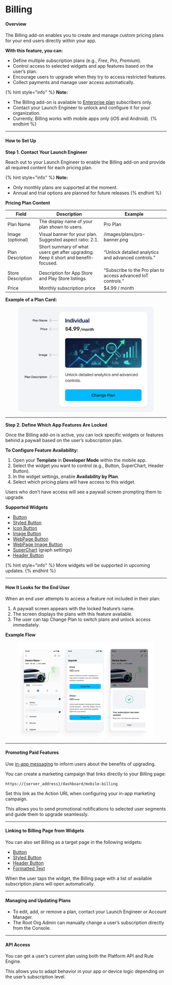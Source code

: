 # Billing

#### Overview

The Billing add-on enables you to create and manage custom pricing plans for your end users directly within your app.

**With this feature, you can:**

* Define multiple subscription plans (e.g., _Free_, _Pro_, _Premium_).
* Control access to selected widgets and app features based on the user’s plan.
* Encourage users to upgrade when they try to access restricted features.
* Collect payments and manage user access automatically.

{% hint style="info" %}
**Note:**

* The Billing add-on is available to [Enterprise plan](https://www.blynk.io/enterprise/blynk-enterprise-overview) subscribers only.
* Contact your Launch Engineer to unlock and configure it for your organization.
* Currently, Billing works with mobile apps only (iOS and Android).
{% endhint %}

***

#### How to Set Up

**Step 1. Contact Your Launch Engineer**

Reach out to your Launch Engineer to enable the Billing add-on and provide all required content for each pricing plan.

{% hint style="info" %}
**Note:**

* Only monthly plans are supported at the moment.
* Annual and trial options are planned for future releases
{% endhint %}

**Pricing Plan Content**

| Field             | Description                                                                         | Example                                                      |
| ----------------- | ----------------------------------------------------------------------------------- | ------------------------------------------------------------ |
| Plan Name         | The display name of your plan shown to users.                                       | Pro Plan                                                     |
| Image (optional)  | Visual banner for your plan. Suggested aspect ratio: 2:1.                           | /images/plans/pro-banner.png                                 |
| Plan Description  | Short summary of what users get after upgrading. Keep it short and benefit-focused. | “Unlock detailed analytics and advanced controls.”           |
| Store Description | Description for App Store and Play Store listings.                                  | “Subscribe to the Pro plan to access advanced IoT controls.” |
| Price             | Monthly subscription price                                                          | $4.99 / month                                                |

**Example of a Plan Card:**

<figure><img src="../.gitbook/assets/plan-card-example.png" alt=""><figcaption></figcaption></figure>

***

**Step 2. Define Which App Features Are Locked**

Once the Billing add-on is active, you can lock specific widgets or features behind a paywall based on the user’s subscription plan.

**To Configure Feature Availability:**

1. Open your **Template** in **Developer Mode** within the mobile app.
2. Select the widget you want to control (e.g., Button, SuperChart, Header Button).
3. In the widget settings, enable **Availability by Plan**.
4. Select which pricing plans will have access to this widget.

Users who don’t have access will see a paywall screen prompting them to upgrade.

**Supported Widgets**

* [Button](https://docs.blynk.io/en/blynk.apps/widgets-controllers/button)
* [Styled Button](https://docs.blynk.io/en/blynk.apps/widgets-controllers/styled-button)
* [Icon Button](https://docs.blynk.io/en/blynk.apps/widgets-controllers/icon-button)
* [Image Button](https://docs.blynk.io/en/blynk.apps/widgets-controllers/image-button)
* [WebPage Button](https://docs.blynk.io/en/blynk.apps/widgets-other/webpage-button)
* [WebPage Image Button](https://docs.blynk.io/en/blynk.apps/widgets-other/webpage-image-button)
* [SuperChart](https://docs.blynk.io/en/blynk.apps/widgets-displays/superchart) (graph settings)
* [Header Button](https://docs.blynk.io/en/blynk.apps/device-header-constructor/header-buttons)

{% hint style="info" %}
More widgets will be supported in upcoming updates.
{% endhint %}

***

#### How It Looks for the End User

When an end user attempts to access a feature not included in their plan:

1. A paywall screen appears with the locked feature’s name.
2. The screen displays the plans with this feature available.
3. The user can tap Change Plan to switch plans and unlock access immediately.

**Example Flow**

<figure><img src="../.gitbook/assets/flow-example.png" alt=""><figcaption></figcaption></figure>

***

#### Promoting Paid Features

Use [in-app messaging](https://docs.blynk.io/en/add-ons/marketing#blynk-in-app-messaging) to inform users about the benefits of upgrading.

You can create a marketing campaign that links directly to your Billing page:

```
https://{server_address}/dashboard/mobile-billing
```

Set this link as the Action URL when configuring your in-app marketing campaign.

This allows you to send promotional notifications to selected user segments and guide them to upgrade seamlessly.

***

#### Linking to Billing Page from Widgets

You can also set Billing as a target page in the following widgets:

* [Button](https://docs.blynk.io/en/blynk.apps/widgets-controllers/button)
* [Styled Button](https://docs.blynk.io/en/blynk.apps/widgets-controllers/styled-button)
* [Header Button](https://docs.blynk.io/en/blynk.apps/device-header-constructor/header-buttons)
* [Formatted Text](https://docs.blynk.io/en/blynk.apps/widgets-interface/formatted-text)

When the user taps the widget, the Billing page with a list of available subscription plans will open automatically.

***

#### Managing and Updating Plans

* To edit, add, or remove a plan, contact your Launch Engineer or Account Manager.
* The Root Org Admin can manually change a user’s subscription directly from the Console.

***

#### API Access

You can get a user’s current plan using both the Platform API and Rule Engine.

This allows you to adapt behavior in your app or device logic depending on the user’s subscription level.
